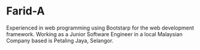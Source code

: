 # Farid-A

Experienced in web programming using Bootstarp for the web development framework. Working as a Junior Software Engineer in a local Malaysian Company based is Petaling Jaya, Selangor. 

